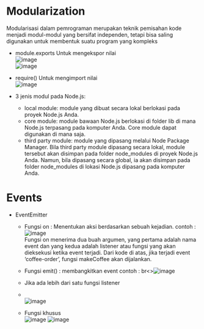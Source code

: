 # Modularization
Modularisasi dalam pemrograman merupakan teknik pemisahan kode menjadi modul-modul yang bersifat independen, tetapi bisa saling digunakan untuk membentuk suatu program yang kompleks

- module.exports
  Untuk mengekspor nilai
  <br> ![image](https://user-images.githubusercontent.com/85721388/225368258-7e7a7253-06ad-4b7f-93b5-dec9b526beee.png)
  <br> ![image](https://user-images.githubusercontent.com/85721388/225368629-a8854a26-b57d-45a4-acfb-2c45a37282b2.png)

- require()
  Untuk mengimport nilai
  <br>![image](https://user-images.githubusercontent.com/85721388/225368352-6bf0c811-1dc8-42f3-8e62-b10073633687.png)
  
- 3 jenis modul pada Node.js:
  - local module: module yang dibuat secara lokal berlokasi pada proyek Node.js Anda.
  - core module: module bawaan Node.js berlokasi di folder lib di mana Node.js terpasang pada komputer Anda. Core module dapat digunakan di mana saja.
  - third party module: module yang dipasang melalui Node Package Manager. Bila third party module dipasang secara lokal, module tersebut akan disimpan pada folder node_modules di proyek Node.js Anda. Namun, bila dipasang secara global, ia akan disimpan pada folder node_modules di lokasi Node.js dipasang pada komputer Anda.

# Events
- EventEmitter
  - Fungsi on : Menentukan aksi berdasarkan sebuah kejadian. 
    contoh :
    <br>![image](https://user-images.githubusercontent.com/85721388/225518157-80ec6156-d8d8-404b-b200-90e2bdd1f5da.png)
    <br>Fungsi on menerima dua buah argumen, yang pertama adalah nama event dan yang kedua adalah listener atau fungsi yang akan dieksekusi ketika event terjadi. Dari kode di atas, jika terjadi event ‘coffee-order’, fungsi makeCoffee akan dijalankan.
  - Fungsi emit() : membangkitkan event
    contoh :
    br<>![image](https://user-images.githubusercontent.com/85721388/225518506-80565d9a-3339-4d66-9cd3-e5366e427788.png)
    
  - Jika ada lebih dari satu fungsi listener
  - <br>![image](https://user-images.githubusercontent.com/85721388/225518946-a615f8d0-56bb-4f83-b88e-aa00e5c8d616.png)
  
  - Fungsi khusus
    <br>![image](https://user-images.githubusercontent.com/85721388/225519364-761952a2-5859-423d-ac4d-da176fd54511.png)
    ![image](https://user-images.githubusercontent.com/85721388/225519464-119c46d1-dca4-410e-b79a-f5575fd02af2.png)


